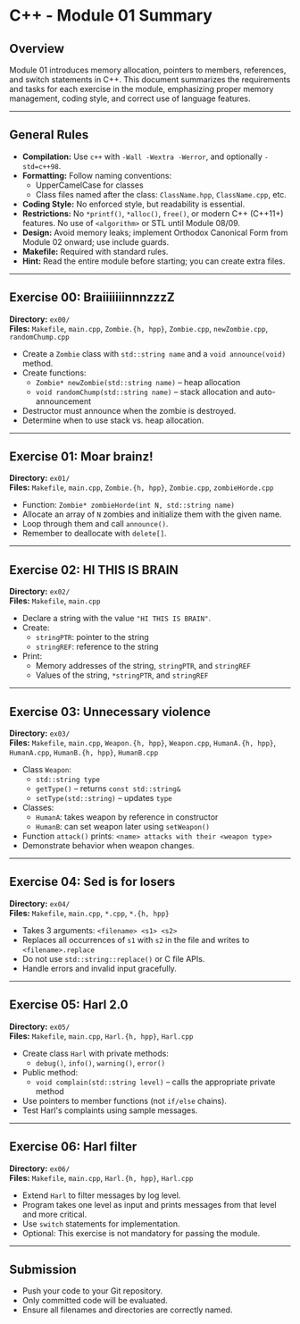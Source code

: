 
# C++ - Module 01 Summary

## Overview

Module 01 introduces memory allocation, pointers to members, references, and switch statements in C++. This document summarizes the requirements and tasks for each exercise in the module, emphasizing proper memory management, coding style, and correct use of language features.

---

## General Rules

- **Compilation:** Use `c++` with `-Wall -Wextra -Werror`, and optionally `-std=c++98`.
- **Formatting:** Follow naming conventions:
  - UpperCamelCase for classes
  - Class files named after the class: `ClassName.hpp`, `ClassName.cpp`, etc.
- **Coding Style:** No enforced style, but readability is essential.
- **Restrictions:** No `*printf()`, `*alloc()`, `free()`, or modern C++ (C++11+) features. No use of `<algorithm>` or STL until Module 08/09.
- **Design:** Avoid memory leaks; implement Orthodox Canonical Form from Module 02 onward; use include guards.
- **Makefile:** Required with standard rules.
- **Hint:** Read the entire module before starting; you can create extra files.

---

## Exercise 00: BraiiiiiiinnnzzzZ

**Directory:** `ex00/`  
**Files:** `Makefile`, `main.cpp`, `Zombie.{h, hpp}`, `Zombie.cpp`, `newZombie.cpp`, `randomChump.cpp`

- Create a `Zombie` class with `std::string name` and a `void announce(void)` method.
- Create functions:
  - `Zombie* newZombie(std::string name)` – heap allocation
  - `void randomChump(std::string name)` – stack allocation and auto-announcement
- Destructor must announce when the zombie is destroyed.
- Determine when to use stack vs. heap allocation.

---

## Exercise 01: Moar brainz!

**Directory:** `ex01/`  
**Files:** `Makefile`, `main.cpp`, `Zombie.{h, hpp}`, `Zombie.cpp`, `zombieHorde.cpp`

- Function: `Zombie* zombieHorde(int N, std::string name)`
- Allocate an array of `N` zombies and initialize them with the given name.
- Loop through them and call `announce()`.
- Remember to deallocate with `delete[]`.

---

## Exercise 02: HI THIS IS BRAIN

**Directory:** `ex02/`  
**Files:** `Makefile`, `main.cpp`

- Declare a string with the value `"HI THIS IS BRAIN"`.
- Create:
  - `stringPTR`: pointer to the string
  - `stringREF`: reference to the string
- Print:
  - Memory addresses of the string, `stringPTR`, and `stringREF`
  - Values of the string, `*stringPTR`, and `stringREF`

---

## Exercise 03: Unnecessary violence

**Directory:** `ex03/`  
**Files:** `Makefile`, `main.cpp`, `Weapon.{h, hpp}`, `Weapon.cpp`, `HumanA.{h, hpp}`, `HumanA.cpp`, `HumanB.{h, hpp}`, `HumanB.cpp`

- Class `Weapon`:
  - `std::string type`
  - `getType()` – returns `const std::string&`
  - `setType(std::string)` – updates `type`
- Classes:
  - `HumanA`: takes weapon by reference in constructor
  - `HumanB`: can set weapon later using `setWeapon()`
- Function `attack()` prints: `<name> attacks with their <weapon type>`
- Demonstrate behavior when weapon changes.

---

## Exercise 04: Sed is for losers

**Directory:** `ex04/`  
**Files:** `Makefile`, `main.cpp`, `*.cpp`, `*.{h, hpp}`

- Takes 3 arguments: `<filename> <s1> <s2>`
- Replaces all occurrences of `s1` with `s2` in the file and writes to `<filename>.replace`
- Do not use `std::string::replace()` or C file APIs.
- Handle errors and invalid input gracefully.

---

## Exercise 05: Harl 2.0

**Directory:** `ex05/`  
**Files:** `Makefile`, `main.cpp`, `Harl.{h, hpp}`, `Harl.cpp`

- Create class `Harl` with private methods:
  - `debug()`, `info()`, `warning()`, `error()`
- Public method:
  - `void complain(std::string level)` – calls the appropriate private method
- Use pointers to member functions (not `if/else` chains).
- Test Harl's complaints using sample messages.

---

## Exercise 06: Harl filter

**Directory:** `ex06/`  
**Files:** `Makefile`, `main.cpp`, `Harl.{h, hpp}`, `Harl.cpp`

- Extend `Harl` to filter messages by log level.
- Program takes one level as input and prints messages from that level and more critical.
- Use `switch` statements for implementation.
- Optional: This exercise is not mandatory for passing the module.

---

## Submission

- Push your code to your Git repository.
- Only committed code will be evaluated.
- Ensure all filenames and directories are correctly named.
